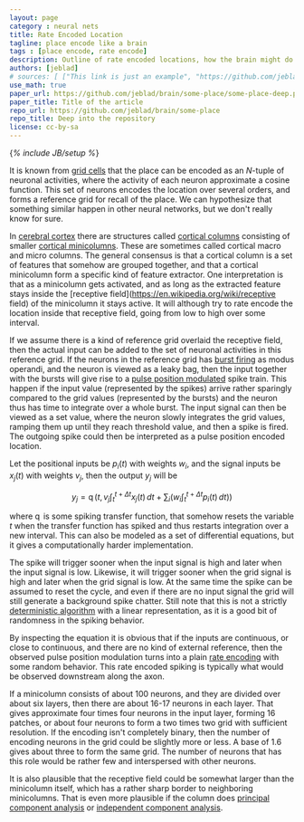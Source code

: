 ```yaml
---
layout: page
category : neural nets
title: Rate Encoded Location
tagline: place encode like a brain
tags : [place encode, rate encode]
description: Outline of rate encoded locations, how the brain might do it, and a possible approximation in an artificial neural net.
authors: [jeblad]
# sources: [ ["This link is just an example", "https://github.com/jeblad/brain/some-place/some-place-deep.pdf"], ["This link is just an example", "https://github.com/jeblad/brain/some-place/some-other-place/"] ]
use_math: true
paper_url: https://github.com/jeblad/brain/some-place/some-place-deep.pdf
paper_title: Title of the article
repo_url: https://github.com/jeblad/brain/some-place
repo_title: Deep into the repository
license: cc-by-sa
---
```

{_% include JB/setup %_}

It is known from [grid cells](https://en.wikipedia.org/wiki/grid_cells) that the place can be encoded as an $N$-tuple of neuronal activities, where the activity of each neuron approximate a cosine function. This set of neurons encodes the location over several orders, and forms a reference grid for recall of the place. We can hypothesize that something similar happen in other neural networks, but we don't really know for sure.

In [cerebral cortex](https://en.wikipedia.org/wiki/cerebral_cortex) there are structures called [cortical columns](https://en.wikipedia.org/wiki/cortical_column) consisting of smaller [cortical minicolumns](https://en.wikipedia.org/wiki/cortical_minicolumn). These are sometimes called cortical macro and micro columns. The general consensus is that a cortical column is a set of features that somehow are grouped together, and that a cortical minicolumn form a specific kind of feature extractor. One interpretation is that as a minicolumn gets activated, and as long as the extracted feature stays inside the [receptive field](https://en.wikipedia.org/wiki/receptive field) of the minicolumn it stays active. It will although try to rate encode the location inside that receptive field, going from low to high over some interval.

<!--more-->

If we assume there is a kind of reference grid overlaid the receptive field, then the actual input can be added to the set of neuronal activities in this reference grid. If the neurons in the reference grid has [burst firing](https://en.wikipedia.org/wiki/burst_firing) as modus operandi, and the neuron is viewed as a leaky bag, then the input together with the bursts will give rise to a [pulse position modulated](https://en.wikipedia.org/wiki/Pulse-position_modulation) spike train. This happen if the input value (represented by the spikes) arrive rather sparingly compared to the grid values (represented by the bursts) and the neuron thus has time to integrate over a whole burst. The input signal can then be viewed as a set value, where the neuron slowly integrates the grid values, ramping them up until they reach threshold value, and then a spike is fired. The outgoing spike could then be interpreted as a pulse position encoded location.

Let the positional inputs be $p_i(t)$ with weights $w_i$, and the signal inputs be $x_j(t)$ with weights $v_j$, then the output $y_j$ will be

$$
\begin{equation}
y_j = \operatorname{q} \left ( t, v_j \int_{t}^{t+\Delta t} x_j(t)\, dt + \sum_i \left ( w_i \int_{t}^{t+\Delta t} p_i(t)\, dt \right ) \right )
\end{equation}
$$

where $\operatorname{q}$ is some spiking transfer function, that somehow resets the variable $t$ when the transfer function has spiked and thus restarts integration over a new interval. This can also be modeled as a set of differential equations, but it gives a computationally harder implementation.

The spike will trigger sooner when the input signal is high and later when the input signal is low. Likewise, it will trigger sooner when the grid signal is high and later when the grid signal is low. At the same time the spike can be assumed to reset the cycle, and even if there are no input signal the grid will still generate a background spike chatter. Still note that this is not a strictly [deterministic algorithm](https://en.wikipedia.org/wiki/Deterministic_algorithm) with a linear representation, as it is a good bit of randomness in the spiking behavior.

By inspecting the equation it is obvious that if the inputs are continuous, or close to continuous, and there are no kind of external reference, then the observed pulse position modulation turns into a plain [rate encoding](https://en.wikipedia.org/wiki/Rate_coding) with some random behavior. This rate encoded spiking is typically what would be observed downstream along the axon.

If a minicolumn consists of about 100 neurons, and they are divided over about six layers, then there are about 16-17 neurons in each layer. That gives approximate four times four neurons in the input layer, forming 16 patches, or about four neurons to form a two times two grid with sufficient resolution. If the encoding isn't completely binary, then the number of encoding neurons in the grid could be slightly more or less. A base of 1.6 gives about three to form the same grid. The number of neurons that has this role would be rather few and interspersed with other neurons.

It is also plausible that the receptive field could be somewhat larger than the minicolumn itself, which has a rather sharp border to neighboring minicolumns. That is even more plausible if the column does [principal component analysis](https://en.wikipedia.org/wiki/principal_component_analysis) or [independent component analysis](https://en.wikipedia.org/wiki/principal_component_analysis).
